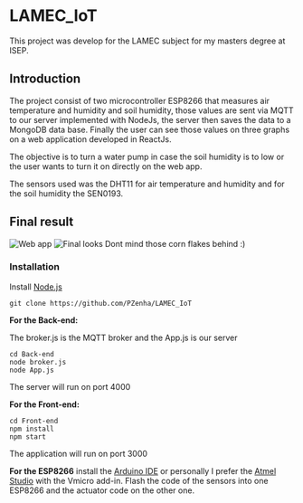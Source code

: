 # LAMEC_IoT

This project was develop for the LAMEC subject for my masters degree at ISEP.

## Introduction

The project consist of two microcontroller ESP8266 that measures air temperature and humidity and soil humidity, those values are sent via MQTT to our server implemented with NodeJs, the server then saves the data to a MongoDB data base. Finally the user can see those values on three graphs on a web application developed in ReactJs.

The objective is to turn a water pump in case the soil humidity is to low or the user wants to turn it on directly on the web app.

The sensors used was the DHT11 for air temperature and humidity and for the soil humidity the SEN0193.

## Final result
![Web app](https://i.gyazo.com/23601fecde19b4b0839dbc9b4edd6137.png)
![Final looks](https://i.gyazo.com/7fedd67f354218e1ae093910507d12e5.png)
Dont mind those corn flakes behind :)

### Installation
Install [Node.js](https://nodejs.org/en/)
```
git clone https://github.com/PZenha/LAMEC_IoT
```
**For the Back-end:** 

The broker.js is the MQTT broker and the App.js is our server
```
cd Back-end
node broker.js
node App.js
```
The server will run on port 4000

**For the Front-end:**
```
cd Front-end
npm install
npm start
```
The application will run on port 3000

**For the ESP8266** install the [Arduino IDE](https://www.arduino.cc/) or personally I prefer the [Atmel Studio](https://www.microchip.com/mplab/avr-support/atmel-studio-7) with the Vmicro add-in.
Flash the code of the sensors into one ESP8266 and the actuator code on the other one.
